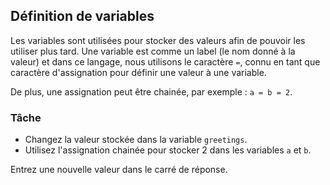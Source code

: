 ## Définition de variables

Les variables sont utilisées pour stocker des valeurs afin de pouvoir les utiliser plus tard. 
Une variable est comme un label (le nom donné à la valeur) et dans ce langage, 
nous utilisons le caractère `=`, connu en tant que caractère d'assignation pour définir une valeur à une variable.

De plus, une assignation peut être chainée, par exemple :
`a = b = 2`.   
### Tâche
 - Changez la valeur stockée dans la variable `greetings`.
 - Utilisez l'assignation chainée pour stocker 2 dans les variables `a` et `b`.

<div class="hint">Entrez une nouvelle valeur dans le carré de réponse.</div>
